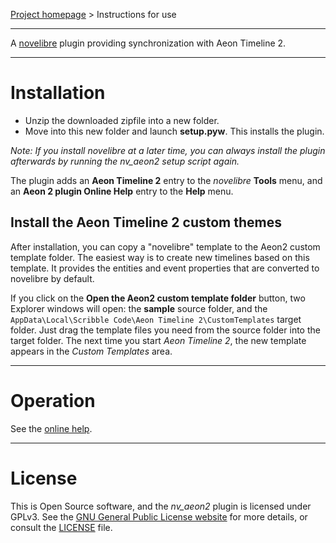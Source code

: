 [Project homepage](https://github.com/peter88213/nv_aeon2) > Instructions for use

--- 

A [novelibre](https://github.com/peter88213/novelibre/) plugin providing synchronization with Aeon Timeline 2. 

---

# Installation

- Unzip the downloaded zipfile into a new folder.
- Move into this new folder and launch **setup.pyw**. This installs the plugin.

*Note: If you install novelibre at a later time, you can always install the plugin afterwards by running the nv_aeon2 setup script again.*

The plugin adds an **Aeon Timeline 2** entry to the *novelibre* **Tools** menu, and an **Aeon 2 plugin Online Help** entry to the **Help** menu. 

## Install the Aeon Timeline 2 custom themes

After installation, you can copy a "novelibre" template to the
Aeon2 custom template folder. The easiest way is to create new
timelines based on this template. It provides the entities and event
properties that are converted to novelibre by default.

If you click on the **Open the Aeon2 custom template folder**
button, two Explorer windows will open: the **sample** source folder,
and the ``AppData\Local\Scribble Code\Aeon Timeline 2\CustomTemplates``
target folder. Just drag the template files you need from the source
folder into the target folder. The next time you start *Aeon Timeline 2*, 
the new template appears in the *Custom Templates* area.

---

# Operation

See the [online help](https://peter88213.github.io/nvhelp-en/nv_aeon2/).

---

# License

This is Open Source software, and the *nv_aeon2* plugin is licensed under GPLv3. See the
[GNU General Public License website](https://www.gnu.org/licenses/gpl-3.0.en.html) for more
details, or consult the [LICENSE](https://github.com/peter88213/nv_aeon2/blob/main/LICENSE) file.


